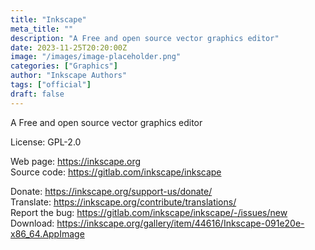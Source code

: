 ```yaml
---
title: "Inkscape"
meta_title: ""
description: "A Free and open source vector graphics editor"
date: 2023-11-25T20:20:00Z
image: "/images/image-placeholder.png"
categories: ["Graphics"]
author: "Inkscape Authors"
tags: ["official"]
draft: false
---
```


A Free and open source vector graphics editor

License: GPL-2.0

Web page: https://inkscape.org  
Source code: https://gitlab.com/inkscape/inkscape

Donate: https://inkscape.org/support-us/donate/  
Translate: https://inkscape.org/contribute/translations/  
Report the bug: https://gitlab.com/inkscape/inkscape/-/issues/new  
Download: https://inkscape.org/gallery/item/44616/Inkscape-091e20e-x86_64.AppImage
